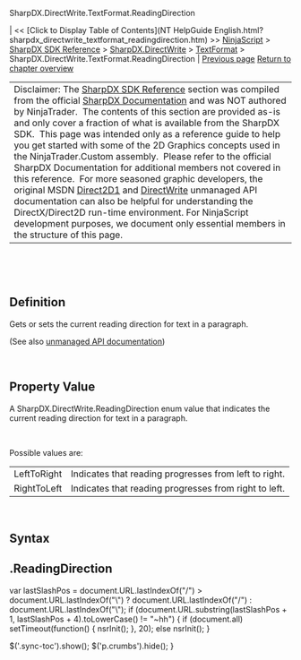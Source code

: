 ﻿










 


SharpDX.DirectWrite.TextFormat.ReadingDirection







| &lt;&lt; [Click to Display Table of Contents](NT HelpGuide English.html?sharpdx_directwrite_textformat_readingdirection.htm) &gt;&gt;
 [NinjaScript](ninjascript.htm) &gt; [SharpDX SDK Reference](sharpdx_sdk_reference.htm) &gt; [SharpDX.DirectWrite](sharpdx_directwrite.htm) &gt; [TextFormat](sharpdx_directwrite_textformat.htm) &gt;
SharpDX.DirectWrite.TextFormat.ReadingDirection | [Previous page](sharpdx_directwrite_textformat_paragraphalignment.htm)
[Return to chapter overview](sharpdx_directwrite_textformat.htm)












|  |
| --- |
| Disclaimer: The [SharpDX SDK Reference](sharpdx_sdk_reference.htm) section was compiled from the official [SharpDX Documentation](http://sharpdx.org/) and was NOT authored by NinjaTrader.  The contents of this section are provided as-is and only cover a fraction of what is available from the SharpDX SDK.  This page was intended only as a reference guide to help you get started with some of the 2D Graphics concepts used in the NinjaTrader.Custom assembly.  Please refer to the official SharpDX Documentation for additional members not covered in this reference.  For more seasoned graphic developers, the original MSDN [Direct2D1](https://msdn.microsoft.com/en-us/library/windows/desktop/dd370990.aspx) and [DirectWrite](https://msdn.microsoft.com/en-us/library/windows/desktop/dd368038.aspx) unmanaged API documentation can also be helpful for understanding the DirectX/Direct2D run-time environment. For NinjaScript development purposes, we document only essential members in the structure of this page. |



 


 


Definition
----------


Gets or sets the current reading direction for text in a paragraph. 


(See also [unmanaged API documentation](http://msdn.microsoft.com/en-us/library/dd316678.aspx))


 


Property Value
--------------


A SharpDX.DirectWrite.ReadingDirection enum value that indicates the current reading direction for text in a paragraph.


 


Possible values are:




|  |  |
| --- | --- |
| LeftToRight | Indicates that reading progresses from left to right. |
| RightToLeft | Indicates that reading progresses from right to left. |



 


Syntax
------


<textlayout>.ReadingDirection
-----------------------------





 
 var lastSlashPos = document.URL.lastIndexOf("/") &gt; document.URL.lastIndexOf("\\") ? document.URL.lastIndexOf("/") : document.URL.lastIndexOf("\\");
 if (document.URL.substring(lastSlashPos + 1, lastSlashPos + 4).toLowerCase() != "~hh") {
 if (document.all) setTimeout(function() {
 nsrInit();
 }, 20);
 else nsrInit();
 }
 
 
 $('.sync-toc').show();
 $('p.crumbs').hide();
 }
 
 
 



</textlayout>